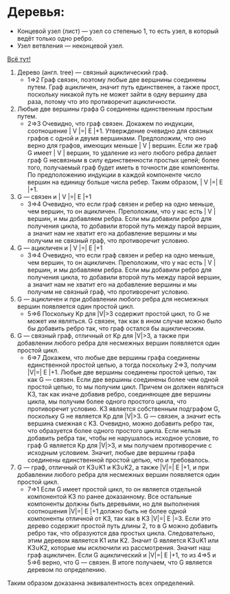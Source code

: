 # Деревья:
- Концевой узел (лист) — узел со степенью 1, то есть узел, в который ведёт только одно ребро.
- Узел ветвления — неконцевой узел.



[Всё тут!](https://neerc.ifmo.ru/wiki/index.php?title=Дерево,_эквивалентные_определения)

1. Дерево (англ. tree) — связный ациклический граф.
    - 1⇒2 Граф связен, поэтому любые две вершнины соединены путем. Граф ацикличен, значит путь единственен, а также прост, поскольку никакой путь не может зайти в одну вершину два раза, потому что это противоречит ацикличности.
2. Любые две вершины графа G соединены единственным простым путем.
    - 2⇒3 Очевидно, что граф связен. Докажем по индукции, соотношение | V |=| E |+1. Утверждение очевидно для связных графов с одной и двумя вершинами. Предположим, что оно верно для графов, имеющих меньше | V | вершин. Если же граф G имеет | V | вершин, то удаление из него любого ребра делает граф G несвязным в силу единственности простых цепей; более того, получаемый граф будет иметь в точности две компоненты. По предположению индукции в каждой компоненте число вершин на единицу больше числа ребер. Таким образом, | V |=| E |+1.
3. G — связен и | V |=| E |+1
    - 3⇒4 Очевидно, что если граф связен и ребер на одно меньше, чем вершин, то он ацикличен. Преположим, что у нас есть | V | вершин, и мы добавляем ребра. Если мы добавили ребро для получения цикла, то добавили второй путь между парой вершин, а значит нам не хватит его на добавление вершины и мы получим не связный граф, что противоречит условию.
4. G — ацикличен и | V |=| E |+1
    - 3⇒4 Очевидно, что если граф связен и ребер на одно меньше, чем вершин, то он ацикличен. Преположим, что у нас есть | V | вершин, и мы добавляем ребра. Если мы добавили ребро для получения цикла, то добавили второй путь между парой вершин, а значит нам не хватит его на добавление вершины и мы получим не связный граф, что противоречит условию.
5. G — ацикличен и при добавлении любого ребра для несмежных вершин появляется один простой цикл.
    - 5⇒6 Поскольку Kp для |V|>3 содержит простой цикл, то G не может им являться. G связен, так как в ином случае можно было бы добавить ребро так, что граф остался бы ациклическим.
6. G — связный граф, отличный от Kp для |V|>3, а также при добавлении любого ребра для несмежных вершин появляется один простой цикл.
    - 6⇒7 Докажем, что любые две вершины графа соединены единственной простой цепью, а тогда поскольку 2⇒3, получим |V|=| E |+1. Любые две вершины соединены простой цепью, так как G — связен. Если две вершины соединены более чем одной простой цепью, то мы получим цикл. Причем он должен являться K3, так как иначе добавив ребро, соединяющее две вершины цикла, мы получим более одного простого цикла, что противоречит условию. K3 является собственным подграфом G, поскольку G не является Kp для |V|>3. G — связен, а значит есть вершина смежная с K3. Очевидно, можно добавить ребро так, что образуется более одного простого цикла. Если нельзя добавить ребра так, чтобы не нарушалось исходное условие, то граф G является Kp для |V|>3, и мы получаем противоречие с исходным условием. Значит, любые две вершины графа соединены единственной простой цепью, что и требовалось.
7. G — граф, отличный от K3∪K1 и K3∪K2, а также |V|=| E |+1, и при добавлении любого ребра для несмежных вершин появляется один простой цикл.
    - 7⇒1 Если G имеет простой цикл, то он является отдельной компонентой K3 по ранее доказанному. Все остальные компоненты должны быть деревьями, но для выполнения соотношения |V|=| E |+1 должно быть не более одной компоненты отличной от K3, так как в K3 |V|=| E |=3. Если это дерево содержит простой путь длины 2, то в G можно добавить ребро так, что образуются два простых цикла. Следовательно, этим деревом является K1 или K2. Значит G является K3∪K1 или K3∪K2, которые мы исключили из рассмотрения. Значит наш граф ацикличен. Если G ациклический и |V|=| E |+1, то из 4⇒5 и 5⇒6 верно, что G — связен. В итоге получаем, что G является деревом по определению.

Таким образом доказанна эквивалентность всех определений.